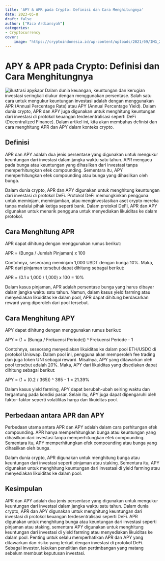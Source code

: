 ```yaml
---
title: 'APY & APR pada Crypto: Definisi dan Cara Menghitungnya'
date: 2023-05-8
draft: false
author: ["Rico Ardiansyah"]
categories:
- Cryptocurrency
cover:
    image: "https://cryptoindonesia.id/wp-content/uploads/2021/09/IMG_20210928_062514.jpg"
---
```

# APY & APR pada Crypto: Definisi dan Cara Menghitungnya

![ilustrasi apy&apr](https://cryptoindonesia.id/wp-content/uploads/2021/09/IMG_20210928_062514.jpg)
Dalam dunia keuangan, keuntungan dan kerugian investasi seringkali diukur dengan menggunakan persentase. Salah satu cara untuk mengukur keuntungan investasi adalah dengan menggunakan APR (Annual Percentage Rate) atau APY (Annual Percentage Yield). Dalam dunia crypto, APR dan APY juga digunakan untuk menghitung keuntungan dari investasi di protokol keuangan terdesentralisasi seperti DeFi (Decentralized Finance). Dalam artikel ini, kita akan membahas definisi dan cara menghitung APR dan APY dalam konteks crypto.

## Definisi

APR dan APY adalah dua jenis persentase yang digunakan untuk mengukur keuntungan dari investasi dalam jangka waktu satu tahun. APR mengacu pada bunga atau keuntungan yang dihasilkan dari investasi tanpa memperhitungkan efek compounding. Sementara itu, APY memperhitungkan efek compounding atau bunga yang dihasilkan oleh bunga.

Dalam dunia crypto, APR dan APY digunakan untuk menghitung keuntungan dari investasi di protokol DeFi. Protokol DeFi memungkinkan pengguna untuk meminjam, meminjamkan, atau menginvestasikan aset crypto mereka tanpa melalui pihak ketiga seperti bank. Dalam protokol DeFi, APR dan APY digunakan untuk menarik pengguna untuk menyediakan likuiditas ke dalam protokol.

## Cara Menghitung APR

APR dapat dihitung dengan menggunakan rumus berikut:

APR = (Bunga / Jumlah Pinjaman) x 100

Contohnya, seseorang meminjam 1,000 USDT dengan bunga 10%. Maka, APR dari pinjaman tersebut dapat dihitung sebagai berikut:

APR = (0.1 x 1,000 / 1,000) x 100 = 10%

Dalam kasus pinjaman, APR adalah persentase bunga yang harus dibayar dalam jangka waktu satu tahun. Namun, dalam kasus yield farming atau menyediakan likuiditas ke dalam pool, APR dapat dihitung berdasarkan reward yang diperoleh dari pool tersebut.

## Cara Menghitung APY

APY dapat dihitung dengan menggunakan rumus berikut:

APY = (1 + (Bunga / Frekuensi Periode)) ^ Frekuensi Periode - 1

Contohnya, seseorang menyediakan likuiditas ke dalam pool ETH/USDC di protokol Uniswap. Dalam pool ini, pengguna akan memperoleh fee trading dan juga token UNI sebagai reward. Misalnya, APY yang ditawarkan oleh pool tersebut adalah 20%. Maka, APY dari likuiditas yang disediakan dapat dihitung sebagai berikut:

APY = (1 + (0.2 / 365)) ^ 365 - 1 = 21.39%

Dalam kasus yield farming, APY dapat berubah-ubah seiring waktu dan tergantung pada kondisi pasar. Selain itu, APY juga dapat dipengaruhi oleh faktor-faktor seperti volatilitas harga dan likuiditas pool.

## Perbedaan antara APR dan APY

Perbedaan utama antara APR dan APY adalah dalam cara perhitungan efek compounding. APR hanya memperhitungkan bunga atau keuntungan yang dihasilkan dari investasi tanpa memperhitungkan efek compounding. Sementara itu, APY memperhitungkan efek compounding atau bunga yang dihasilkan oleh bunga.

Dalam dunia crypto, APR digunakan untuk menghitung bunga atau keuntungan dari investasi seperti pinjaman atau staking. Sementara itu, APY digunakan untuk menghitung keuntungan dari investasi di yield farming atau menyediakan likuiditas ke dalam pool.

## Kesimpulan

APR dan APY adalah dua jenis persentase yang digunakan untuk mengukur keuntungan dari investasi dalam jangka waktu satu tahun. Dalam dunia crypto, APR dan APY digunakan untuk menghitung keuntungan dari investasi di protokol keuangan terdesentralisasi seperti DeFi. APR digunakan untuk menghitung bunga atau keuntungan dari investasi seperti pinjaman atau staking, sementara APY digunakan untuk menghitung keuntungan dari investasi di yield farming atau menyediakan likuiditas ke dalam pool. Penting untuk selalu memperhatikan APR dan APY yang ditawarkan dan risiko yang terkait dengan investasi di protokol DeFi. Sebagai investor, lakukan penelitian dan pertimbangan yang matang sebelum membuat keputusan investasi.
